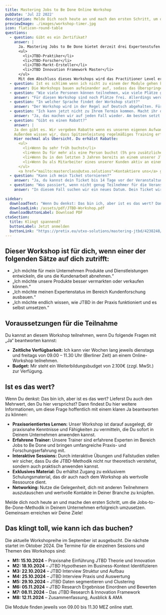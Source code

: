 ```yaml
---
title: Mastering Jobs to Be Done Online Workshop
pubDate: 'Jul 22 2022'
description: Melde Dich noch heute an und mach den ersten Schritt, um die Jobs-to-Be-Done-Methodik in Deinem Unternehmen erfolgreich umzusetzen. Gemeinsam erreichen wir Deine Ziele!
previewImage: ./images/workshop-timer.jpg
icon: flaticon-round-table
questions:
  - question: Gibt es ein Zertifikat?
    answer: |
      Ja. Mastering Jobs to Be Done bietet derzeit drei Expertenstufen zum Nachweis praktischer Erfahrung:
      <ul>
        <li>JTBD-Praktiker</li>
        <li>JTBD-Forscher</li>
        <li>JTBD-Markt-Ersteller</li>
        <li>JTBD Innovation Framework Master</li>
      </ul>
      Mit dem Abschluss dieses Workshops wird das Practitioner Level erworben, welches drei Jahre gültig bleibt. Nähere Informationen zu den Zertifizierungen erhältst Du im direkten Gespräch.
  - question: Ist es schlimm wenn ich nicht zu einem der Module gehen kann?
    answer: Die Workshops bauen aufeinander auf, sodass das Überspringen einzelner Workshop-Module zu Verständnisproblemen führen kann. Da wir jedoch wissen, dass es immer passieren kann, dass man es zu einem ungeplanten Termin nicht schafft, bieten wir 1on1 Recap Sessions für 200€ an (max. 1 Mal pro Kurs und Teilnehmer).
  - question: "Wie viele Personen können teilnehmen, wie viele Plätze gibt es?"
    answer: "Für diesen Workshop sind noch Plätze frei. Allerdings werden nicht mehr als 10 Teilnehmer/innen teilnehmen."
  - question: "In welcher Sprache findet der Workshop statt?"
    answer: "Der Workshop wird in der Regel auf Deutsch abgehalten. Für die Termine auf Englisch gibt es eine Warteliste. Wenn du da drauf möchtest, dann schick einfach eine Mail an <a href=\"mailto:masterclass@utxo.solutions\">masterclass@utxo.solutions</a>"
  - question: "Ich kann jetzt nicht zu Ihrem Termin kommen. Macht ihr das noch einmal?"
    answer: "Ja, das machen wir auf jeden Fall wieder. Am besten setzt du dich auf die Warteliste mit einer Mail an <a href=\"mailto:masterclass@utxo.solutions\">masterclass@utxo.solutions</a>"
  - question: "Gibt es einen Rabatt?"    
    answer: |
    Ja den gibt es. Wir vergeben Rabatte wenn es unseren eigenen Aufwand reduziert oder die Planbarkeit erhöht. Das ist bei Frühbuchern oder Gruppenbuchungen der Fall.
    Außerdem wissen wir, dass Spitzenleistung regelmäßiges Training erfordert. Deshalb gibt es einen speziellen, sehr stark reduzierten, Bestandskundenpreis, wenn du in den letzten drei Jahren an einem Onlinekurs teilgenommen hast. Das gleiche gilt, wenn du als Mitarbeiter eines unserer Kunden an einem <a href="/leistungen/customer-research-sprints">Customer Insight Sprint</a> teilgenommen hast.
    Hier nochmal als Übersicht. Du erhälst Rabatte:
      <ul>
        <li>Wenn Du sehr früh buchst</li>
        <li>Wenn Du für mehr als eine Person buchst (5% pro zusätzlicher Person für alle, max 20%)</li>
        <li>Wenn Du in den letzten 3 Jahren bereits an einem unserer JTBD-Trainings teilgenommen hast und eine Auffrischung machen möchtest</li>
        <li>Wenn Du als Mitarbeiter eines unserer Kunden aktiv an einem <a href="/leistungen/customer-research-sprints">Customer Insight Sprint</a> oder anderen Projekt teilgenommen hast</li>
      </ul>
      <a href="mailto:masterclass@utxo.solutions">Kontaktiere uns</a> gerne für weitere Informationen.
  - question: "Kann ich mein Ticket stornieren?"    
    answer: "Ja, du kannst dein Ticket bis 14 Tage vor der Veranstaltung zu 100% stornieren. Die Option dazu findest du in der Mail, mit der du dein Ticket bekommen hast unter “Bestelldetails anzeigen” und dann ganz unten im Fenster, das sich öffnet."
  - question: "Was passiert, wenn nicht genug Teilnehmer für die Veranstaltung zustande kommen?"    
    answer: "In diesem Fall suchen wir ein neues Datum. Dein Ticket wird übertragen. Solltest du zu der neuen Veranstaltung nicht kommen können, kannst du dein Ticket natürlich kostenfrei stornieren."
    
sidebar:
  downloadText: "Wenn Du denkst: Das bin ich, aber ist es das wert? Dann findest Du hier weitere Informationen, um diese Frage mit einem klaren \"Ja\" beantworten zu können:"
  downloadLink: /assets/pdf/JTBD-Workshop.pdf
  downloadButtonLabel: Download PDF
ctaSection:
  title: Klingt spannend?
  buttonLabel: Jetzt anmelden
  buttonLink: "https://pretix.eu/utxo-solutions/mastering-jtbd/4238248/"
---
```


## Dieser Workshop ist für dich, wenn einer der folgenden Sätze auf dich zutrifft:

- „Ich möchte für mein Unternehmen Produkte und Dienstleistungen entwickeln, die uns die Kundenarbeit abnehmen.“
- „Ich möchte unsere Produkte besser vermarkten oder verkaufen können.“
- „Ich möchte meinen Expertenstatus im Bereich Kundenforschung ausbauen.“
- „Ich möchte endlich wissen, wie JTBD in der Praxis funktioniert und es selbst umsetzen.“

## Voraussetzungen für die Teilnahme

Du kannst an diesem Workshop teilnehmen, wenn Du folgende Fragen mit „Ja“ beantworten kannst:

- **Zeitliche Verfügbarkeit:** Ich kann vier Wochen lang jeweils dienstags und freitags von 09.00 – 11.30 Uhr (Berliner Zeit) an einem Online-Workshop teilnehmen.
- **Budget:** Mir steht ein Weiterbildungsbudget von 2.100€ (zzgl. MwSt.) zur Verfügung.

## Ist es das wert?

Wenn Du denkst: Das bin ich, aber ist es das wert? Lieferst Du auch den Mehrwert, den Du hier versprichst? Dann findest Du hier weitere Informationen, um diese Frage hoffentlich mit einem klaren Ja beantworten zu können:

- **Praxisorientiertes Lernen:** Unser Workshop ist darauf ausgelegt, dir praxisnahe Kenntnisse und Fähigkeiten zu vermitteln, die Du sofort in Deinem Unternehmen anwenden kannst.
- **Erfahrene Trainer:** Unsere Trainer sind erfahrene Experten im Bereich Jobs to Be Done und bringen umfangreiche Praxis- und Forschungserfahrung mit.
- **Interaktive Sessions:** Durch interaktive Übungen und Fallstudien stellen wir sicher, dass Du die JTBD-Methodik nicht nur theoretisch verstehst, sondern auch praktisch anwenden kannst.
- **Exklusives Material:** Du erhältst Zugang zu exklusivem Schulungsmaterial, das dir auch nach dem Workshop als wertvolle Ressource dient.
- **Networking:** Nutze die Gelegenheit, dich mit anderen Teilnehmern auszutauschen und wertvolle Kontakte in Deiner Branche zu knüpfen.

Melde dich noch heute an und mache den ersten Schritt, um die Jobs-to-Be-Done-Methodik in Deinem Unternehmen erfolgreich umzusetzen. Gemeinsam erreichen wir Deine Ziele!

## Das klingt toll, wie kann ich das buchen?

Die aktuelle Workshopreihe im September ist ausgebucht. Die nächste startet im Oktober 2024. Die Termine für die einzelnen Sessions und Themen des Workshops sind:

- **M1: 15.10.2024** – Praxisnahe Einführung JTBD Theorie und Innovation
- **M2: 18.10.2024** – JTBD Hypothesen im Business-Kontext Identifizieren
- **M3: 22.10.2024** – JTBD Interview Struktur und Aufbau
- **M4: 25.10.2024** – JTBD Interview Praxis und Auswertung
- **M5: 29.10.2024** – JTBD Daten segmentieren und Clustering
- **M6: 05.11.2024** – JTBD Research Ergebnisse Einordnen und Bewerten
- **M7: 08.11.2024** – Das JTBD Research & Innovation Framework
- **M8: 12.11.2024** – Zusammenfassung, Ausblick & AMA

Die Module finden jeweils von 09.00 bis 11.30 MEZ online statt. 

<CtaSection props={frontmatter.ctaSection} classes="mb-3" center={true} />

